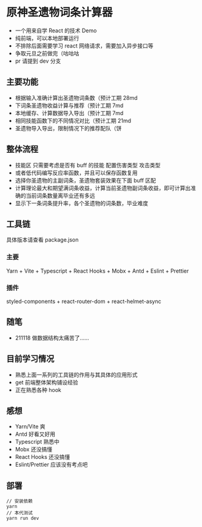 # 原神圣遗物词条计算器

- 一个用来自学 React 的技术 Demo
- 纯前端，可以本地部署运行
- 不排除后面需要学习 react 网络请求，需要加入异步接口等
- 争取元旦之前做完（咕咕咕
- pr 请提到 dev 分支

## 主要功能

- 根据输入准确计算出圣遗物词条数（预计工期 28md
- 下词条圣遗物收益计算与推荐（预计工期 7md
- 本地缓存、计算数据导入导出（预计工期 7md
- 相同技能函数下的不同情况对比（预计工期 21md
- 圣遗物导入导出，限制情况下的推荐配队（饼

## 整体流程

- 技能区 只需要考虑是否有 buff 的技能 配置伤害类型 攻击类型
- 或者低代码编写反应率函数，并且可以保存函数复用
- 选择你圣遗物的主副词条，圣遗物套装效果在下面 buff 区配
- 计算理论最大和期望满词条收益，计算当前圣遗物副词条收益，即可计算出准确的当前词条数量离毕业还有多远
- 显示下一条词条提升率，各个圣遗物的词条数，毕业难度

## 工具链

具体版本请查看 package.json

### 主要

Yarn + Vite + Typescript + React Hooks + Mobx + Antd + Eslint + Prettier

### 插件

styled-components + react-router-dom + react-helmet-async

## 随笔

- 211118 做数据结构太痛苦了……

## 目前学习情况

- 熟悉上面一系列的工具链的作用与其具体的应用形式
- get 前端整体架构铺设经验
- 正在熟悉各种 hook

## 感想

- Yarn/Vite 爽
- Antd 好看又好用
- Typescript 熟悉中
- Mobx 还没搞懂
- React Hooks 还没搞懂
- Eslint/Prettier 应该没有考点吧

## 部署

```
// 安装依赖
yarn
// 本代测试
yarn run dev
```

